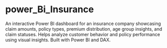 # power_Bi_Insurance
An interactive Power BI dashboard for an insurance company showcasing claim amounts, policy types, premium distribution, age group insights, and claim statuses. Helps analyze customer behavior and policy performance using visual insights. Built with Power BI and DAX.

